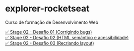 # explorer-rocketseat
Curso de formação de Desenvolvimento Web

<a href="https://gabriel-adsv.github.io/projeto01/" target="_blank">✅ Stage 02 - Desafio 01 (Corrigindo bugs)</a><br>
<a href="https://gabriel-adsv.github.io/projeto02/" target="_blank">✅ Stage 02 - Desafio 02 (HTML semântico e acessibilidade)</a><br>
<a href="https://gabriel-adsv.github.io/projeto03/" target="_blank">✅ Stage 02 - Desafio 03 (Recriando layout)</a><br>
